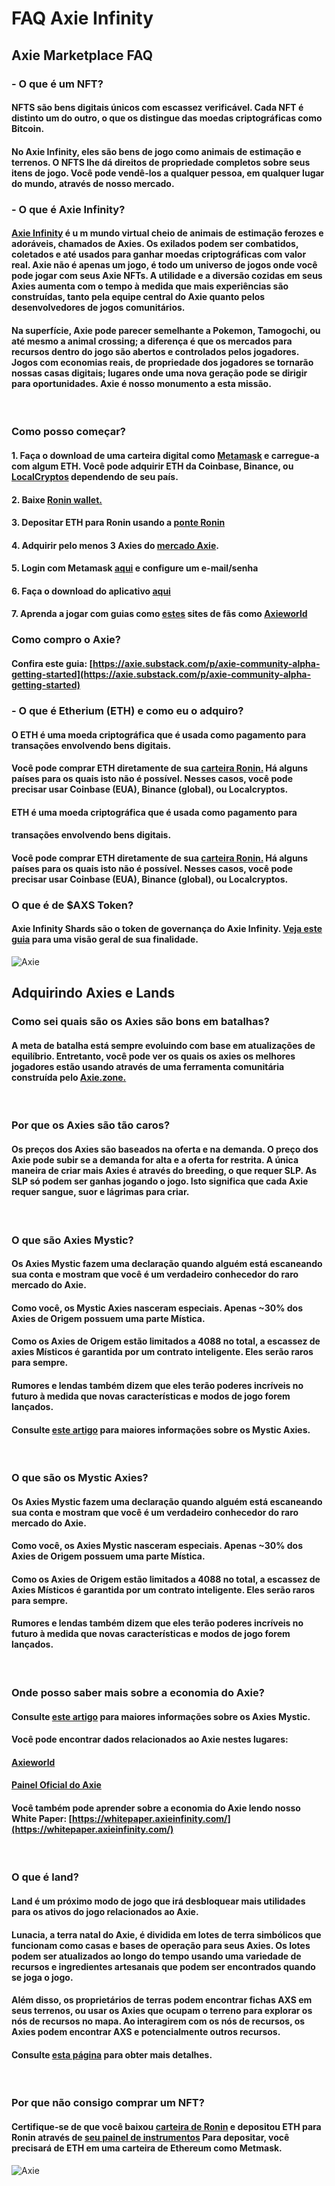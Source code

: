 # **FAQ Axie Infinity**

## **Axie Marketplace FAQ**

### - **O que é um NFT?**
#### NFTS são bens digitais únicos com escassez verificável. Cada NFT é distinto um do outro, o que os distingue das moedas criptográficas como Bitcoin. 
#### No Axie Infinity, eles são bens de jogo como animais de estimação e terrenos. O NFTS lhe dá direitos de propriedade completos sobre seus itens de jogo. Você pode vendê-los a qualquer pessoa, em qualquer lugar do mundo, através de nosso mercado.

### - **O que é Axie Infinity?**
#### [Axie Infinity](https://axieinfinity.com/) é u m mundo virtual cheio de animais de estimação ferozes e adoráveis, chamados de Axies. Os exilados podem ser combatidos, coletados e até usados para ganhar moedas criptográficas com valor real. Axie não é apenas um jogo, é todo um universo de jogos onde você pode jogar com seus Axie NFTs. A utilidade e a diversão cozidas em seus Axies aumenta com o tempo à medida que mais experiências são construídas, tanto pela equipe central do Axie quanto pelos desenvolvedores de jogos comunitários.

#### Na superfície, Axie pode parecer semelhante a Pokemon, Tamogochi, ou até mesmo a animal crossing; a diferença é que os mercados para recursos dentro do jogo são abertos e controlados pelos jogadores. Jogos com economias reais, de propriedade dos jogadores se tornarão nossas casas digitais; lugares onde uma nova geração pode se dirigir para oportunidades. Axie é nosso monumento a esta missão.

&nbsp;

### **Como posso começar?**
#### **1.** Faça o download de uma carteira digital como [Metamask](https://metamask.io/) e carregue-a com algum ETH. Você pode adquirir ETH da Coinbase, Binance, ou [LocalCryptos](https://localcryptos.com/) dependendo de seu país.

#### **2.** Baixe [Ronin wallet.](https://chrome.google.com/webstore/detail/ronin-wallet/fnjhmkhhmkbjkkabndcnnogagogbneec)


#### **3.** Depositar ETH para Ronin usando a [ponte Ronin](https://bridge.axieinfinity.com/)
#### **4.** Adquirir pelo menos 3 Axies do [mercado Axie](https://marketplace.axieinfinity.com/).
#### **5.** Login com Metamask [aqui](https://marketplace.axieinfinity.com/profile/dashboard) e configure um e-mail/senha
#### **6.** Faça o download do aplicativo [aqui](https://axieinfinity.com/community-alpha)
#### **7.** Aprenda a jogar com guias como [estes](https://axie.substack.com/p/axie-infinity-community-alpha-guide) sites de fãs como [Axieworld](https://www.axieworld.com/en)

### **Como compro o Axie?**
#### Confira este guia: [https://axie.substack.com/p/axie-community-alpha-getting-started](https://axie.substack.com/p/axie-community-alpha-getting-started)


### - **O que é Etherium (ETH) e como eu o adquiro?**
#### O ETH é uma moeda criptográfica que é usada como pagamento para transações envolvendo bens digitais.

#### Você pode comprar ETH diretamente de sua [carteira Ronin.](https://axie.substack.com/p/ramp) Há alguns países para os quais isto não é possível. Nesses casos, você pode precisar usar Coinbase (EUA), Binance (global), ou Localcryptos.

#### ETH é uma moeda criptográfica que é usada como pagamento para 
#### transações envolvendo bens digitais.

#### Você pode comprar ETH diretamente de sua [carteira Ronin.](https://axie.substack.com/p/ramp) Há alguns países para os quais isto não é possível. Nesses casos, você pode precisar usar Coinbase (EUA), Binance (global), ou Localcryptos.


### **O que é de $AXS Token?**
#### Axie Infinity Shards são o token de governança do Axie Infinity. [Veja este guia](https://whitepaper.axieinfinity.com/) para uma visão geral de sua finalidade.

![Axie](https://cdn.substack.com/image/fetch/f_auto,q_auto:good,fl_progressive:steep/https%3A%2F%2Fbucketeer-e05bbc84-baa3-437e-9518-adb32be77984.s3.amazonaws.com%2Fpublic%2Fimages%2Fca41c683-834e-4235-a354-9e0380816378_102x128.png "Axie")

## **Adquirindo Axies e Lands**

### **Como sei quais são os Axies são bons em batalhas?**
#### A meta de batalha está sempre evoluindo com base em atualizações de equilíbrio. Entretanto, você pode ver os quais os axies os melhores jogadores estão usando através de uma ferramenta comunitária construída pelo [Axie.zone.](https://axie.zone/leaderboard)

&nbsp;

### **Por que os Axies são tão caros?**
#### Os preços dos Axies são baseados na oferta e na demanda. O preço dos Axie pode subir se a demanda for alta e a oferta for restrita. A única maneira de criar mais Axies é através do breeding, o que requer SLP. As SLP só podem ser ganhas jogando o jogo. Isto significa que cada Axie requer sangue, suor e lágrimas para criar.

&nbsp;

### **O que são Axies Mystic?**
#### Os Axies Mystic fazem uma declaração quando alguém está escaneando sua conta e mostram que você é um verdadeiro conhecedor do raro mercado do Axie.

#### Como você, os Mystic Axies nasceram especiais. Apenas ~30% dos Axies de Origem possuem uma parte Mística.

#### Como os Axies de Origem estão limitados a 4088 no total, a escassez de axies Místicos é garantida por um contrato inteligente. Eles serão raros para sempre.

#### Rumores e lendas também dizem que eles terão poderes incríveis no futuro à medida que novas características e modos de jogo forem lançados.

#### Consulte [este artigo](https://medium.com/axie-infinity/mystic-axies-jewels-for-adigital-age-4dd1b599ca61) para maiores informações sobre os Mystic Axies.

&nbsp;

### **O que são os Mystic Axies?**

 #### Os Axies Mystic fazem uma declaração quando alguém está escaneando sua conta e mostram que você é um verdadeiro conhecedor do raro mercado do Axie.

#### Como você, os Axies Mystic nasceram especiais. Apenas ~30% dos Axies de Origem possuem uma parte Mística.

#### Como os Axies de Origem estão limitados a 4088 no total, a escassez de Axies Místicos é garantida por um contrato inteligente. Eles serão raros para sempre.

#### Rumores e lendas também dizem que eles terão poderes incríveis no futuro à medida que novas características e modos de jogo forem lançados.

&nbsp;

### **Onde posso saber mais sobre a economia do Axie?**

#### Consulte [este artigo](https://medium.com/axie-infinity/mystic-axies-jewels-for-adigital-age-4dd1b599ca61) para maiores informações sobre os Axies Mystic.

#### Você pode encontrar dados relacionados ao Axie nestes lugares:

#### [Axieworld](https://www.axieworld.com/en/economics/charts)

#### [Painel Oficial do Axie](https://marketplace.axieinfinity.com/)

#### Você também pode aprender sobre a economia do Axie lendo nosso White Paper: [https://whitepaper.axieinfinity.com/](https://whitepaper.axieinfinity.com/)

&nbsp;

### **O que é land?**

#### Land é um próximo modo de jogo que irá desbloquear mais utilidades para os ativos do jogo relacionados ao Axie.

#### Lunacia, a terra natal do Axie, é dividida em lotes de terra simbólicos que funcionam como casas e bases de operação para seus Axies. Os lotes podem ser atualizados ao longo do tempo usando uma variedade de recursos e ingredientes artesanais que podem ser encontrados quando se joga o jogo.

#### Além disso, os proprietários de terras podem encontrar fichas AXS em seus terrenos, ou usar os Axies que ocupam o terreno para explorar os nós de recursos no mapa. Ao interagirem com os nós de recursos, os Axies podem encontrar AXS e potencialmente outros recursos.

#### Consulte [esta página](https://whitepaper.axieinfinity.com/gameplay/land) para obter mais detalhes.

&nbsp;

### **Por que não consigo comprar um NFT?**

  #### Certifique-se de que você baixou [carteira de Ronin](https://chrome.google.com/webstore/detail/ronin-wallet/fnjhmkhhmkbjkkabndcnnogagogbneec) e depositou ETH para Ronin através de [seu painel de instrumentos](https://marketplace.axieinfinity.com/profile/dashboard) Para depositar, você precisará de ETH em uma carteira de Ethereum como Metmask.

![Axie](https://cdn.discordapp.com/attachments/847588085356560434/861246147967582249/Design_sem_nome_4.png "Axie")
